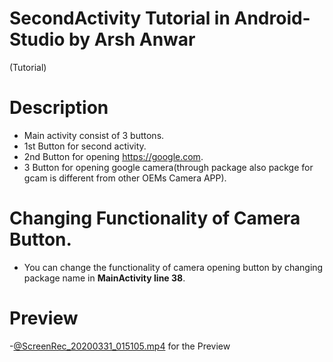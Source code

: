# SecondActivity Tutorial in Android-Studio by Arsh Anwar
 (Tutorial)

# Description
- Main activity consist of 3 buttons. 
- 1st Button for second activity.
- 2nd Button for opening https://google.com.
- 3 Button for opening google camera(through package also packge for gcam is different from other OEMs Camera APP).

# Changing Functionality of Camera Button.
- You can change the functionality of camera opening button by changing package name in **MainActivity line 38**.

# Preview

-[@ScreenRec_20200331_015105.mp4](https://github.com/arshanwar/Second-Activity-Tutorial-Android-Studio/blob/master/ScreenRec_20200331_015105.mp4) for the Preview
